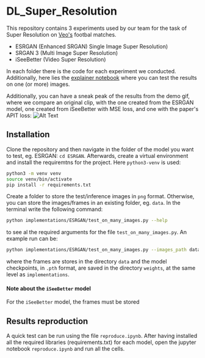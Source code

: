 # DL_Super_Resolution

This repository contains 3 experiments used by our team for the task of Super Resolution on [Veo's](https://www.veo.co/da) footbal matches.
* ESRGAN (Enhanced SRGAN) Single Image Super Resolution) 
* SRGAN 3 (Multi Image Super Resolution)
* iSeeBetter (Video Super Resolution)

In each folder there is the code for each experiment we conducted.
Additionally, here lies the [explainer notebook](https://github.com/haridimos9/DL_Super_Resolution/blob/main/reproduce.ipynb) where you can test the results on one (or more) images.

Additionally, you can have a sneak peak of the results from the demo gif, where we compare an original clip, with the one created from the ESRGAN model, one created from iSeeBetter with MSE loss, and one with the paper's APIT loss:
![Alt Text](https://github.com/haridimos9/DL_Super_Resolution/blob/main/comparison.gif)

## Installation

Clone the repository and then navigate in the folder of the model you want to test, eg. ESRGAN: `cd ESRGAN`. Afterwards, create a virtual environment and install the requiremtns for the project. Here `python3-venv` is used:
```bash
python3 -m venv venv
source venv/bin/activate
pip install -r requirements.txt
```
Create a folder to store the test/inference images in `png` format. Otherwise, you can store the images/frames in an existing folder, eg. `data`.
In the terminal write the following command:
```bash
python implementations/ESRGAN/test_on_many_images.py --help
```
to see al the required arguments for the file `test_on_many_images.py`. An example run can be:
```bash
python implementations/ESRGAN/test_on_many_images.py --images_path data --checkpoint_model weights
```
where the frames are stores in the directory `data` and the model checkpoints, in `.pth` format, are saved in the directory `weights`, at the same level as `implementations`.

#### Note about the `iSeeBetter` model
For the `iSeeBetter` model, the frames must be stored

## Results reproduction
A quick test can be run using the file `reproduce.ipynb`. After having installed all the required libraries (requirements.txt) for each model, open the jupyter notebook `reproduce.ipynb` and run all the cells.
